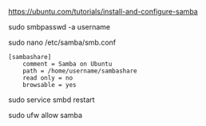 https://ubuntu.com/tutorials/install-and-configure-samba

sudo smbpasswd -a username

sudo nano /etc/samba/smb.conf

    [sambashare]
        comment = Samba on Ubuntu
        path = /home/username/sambashare
        read only = no
        browsable = yes

sudo service smbd restart

sudo ufw allow samba